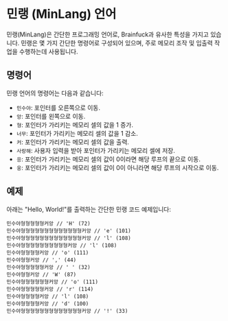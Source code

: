 # 민랭 (MinLang) 언어

민랭(MinLang)은 간단한 프로그래밍 언어로, Brainfuck과 유사한 특성을 가지고 있습니다. 민랭은 몇 가지 간단한 명령어로 구성되어 있으며, 주로 메모리 조작 및 입출력 작업을 수행하는데 사용됩니다.

## 명령어

민랭 언어의 명령어는 다음과 같습니다:

- `민수야`: 포인터를 오른쪽으로 이동.
- `앙`: 포인터를 왼쪽으로 이동.
- `형`: 포인터가 가리키는 메모리 셀의 값을 1 증가.
- `너무`: 포인터가 가리키는 메모리 셀의 값을 1 감소.
- `커`: 포인터가 가리키는 메모리 셀의 값을 출력.
- `사랑해`: 사용자 입력을 받아 포인터가 가리키는 메모리 셀에 저장.
- `응`: 포인터가 가리키는 메모리 셀의 값이 0이라면 해당 루프의 끝으로 이동.
- `웅`: 포인터가 가리키는 메모리 셀의 값이 0이 아니라면 해당 루프의 시작으로 이동.

## 예제

아래는 "Hello, World!"를 출력하는 간단한 민랭 코드 예제입니다:

```plaintext
민수야형형형형형커앙 // 'H' (72)
민수야형형형형형형형형형형형형형커앙 // 'e' (101)
민수야형형형형형형형형형형형형형커앙 // 'l' (108)
민수야형형형형형형형형형형커앙 // 'l' (108)
민수야형형형형커앙 // 'o' (111)
민수야형형커앙 // ',' (44)
민수야형형형형형커앙 // ' ' (32)
민수야형형커앙 // 'W' (87)
민수야형형형형형형커앙 // 'o' (111)
민수야형형형형형커앙 // 'r' (114)
민수야형형형형커앙 // 'l' (108)
민수야형형형형커앙 // 'd' (100)
민수야형형형형형형형형형형형형형커앙 // '!' (33)
```
